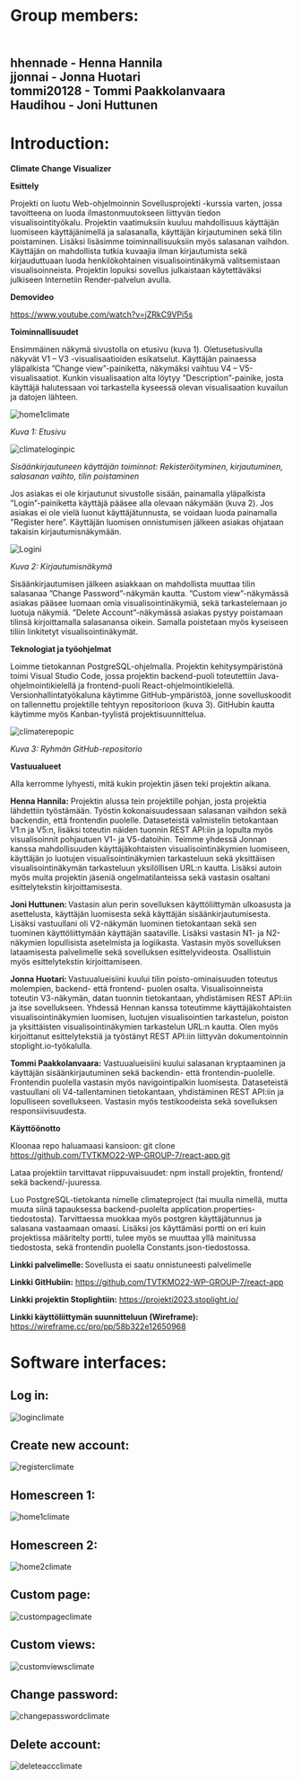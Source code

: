 
 <h1>Group members:</h1>

<h2><br>hhennade - Henna Hannila
<br>jjonnai - Jonna Huotari
<br>tommi20128 - Tommi Paakkolanvaara
<br>Haudihou - Joni Huttunen</h2>

<h1>Introduction:</h1>


**Climate Change Visualizer**


**Esittely**

Projekti on luotu Web-ohjelmoinnin Sovellusprojekti -kurssia varten, jossa tavoitteena on luoda ilmastonmuutokseen liittyvän tiedon visualisointityökalu. Projektin vaatimuksiin kuuluu mahdollisuus käyttäjän luomiseen käyttäjänimellä ja salasanalla, käyttäjän kirjautuminen sekä tilin poistaminen. Lisäksi lisäsimme toiminnallisuuksiin myös salasanan vaihdon. Käyttäjän on mahdollista tutkia kuvaajia ilman kirjautumista sekä kirjauduttuaan luoda henkilökohtainen visualisointinäkymä valitsemistaan visualisoinneista. Projektin lopuksi sovellus julkaistaan käytettäväksi julkiseen Internetiin Render-palvelun avulla.  


**Demovideo**

https://www.youtube.com/watch?v=jZRkC9VPi5s


**Toiminnallisuudet**

Ensimmäinen näkymä sivustolla on etusivu (kuva 1). Oletusetusivulla näkyvät V1 – V3 -visualisaatioiden esikatselut. Käyttäjän painaessa yläpalkista ”Change view”-painiketta, näkymäksi vaihtuu V4 – V5-visualisaatiot. Kunkin visualisaation alta löytyy ”Description”-painike, josta käyttäjä halutessaan voi tarkastella kyseessä olevan visualisaation kuvailun ja datojen lähteen.  

![home1climate](https://user-images.githubusercontent.com/112495020/235763939-9f4d849c-ee3c-4348-a149-183b57a2a342.png)

*Kuva 1: Etusivu* 

![climateloginpic](https://user-images.githubusercontent.com/112495020/235764687-f4989ad4-f74a-4324-bdaf-1b31ad136fef.png)

*Sisäänkirjautuneen käyttäjän toiminnot: Rekisteröityminen, kirjautuminen, salasanan vaihto, tilin poistaminen* 

Jos asiakas ei ole kirjautunut sivustolle sisään, painamalla yläpalkista ”Login”-painiketta käyttäjä pääsee alla olevaan näkymään (kuva 2). Jos asiakas ei ole vielä luonut käyttäjätunnusta, se voidaan luoda painamalla ”Register here”. Käyttäjän luomisen onnistumisen jälkeen asiakas ohjataan takaisin kirjautumisnäkymään.  

![Logini](https://user-images.githubusercontent.com/112495020/235959685-8fe636d8-14c7-41d5-973d-81d87edb5fd2.png)

*Kuva 2: Kirjautumisnäkymä*

Sisäänkirjautumisen jälkeen asiakkaan on mahdollista muuttaa tilin salasanaa ”Change Password”-näkymän kautta. ”Custom view”-näkymässä asiakas pääsee luomaan omia visualisointinäkymiä, sekä tarkastelemaan jo luotuja näkymiä. ”Delete Account”-näkymässä asiakas pystyy poistamaan tilinsä kirjoittamalla salasanansa oikein. Samalla poistetaan myös kyseiseen tiliin linkitetyt visualisointinäkymät.  


**Teknologiat ja työohjelmat**

Loimme tietokannan PostgreSQL-ohjelmalla. Projektin kehitysympäristönä toimi Visual Studio Code, jossa projektin backend-puoli toteutettiin Java-ohjelmointikielellä ja frontend-puoli React-ohjelmointikielellä. Versionhallintatyökaluna käytimme GitHub-ympäristöä, jonne sovelluskoodit on tallennettu projektille tehtyyn repositorioon (kuva 3). GitHubin kautta käytimme myös Kanban-tyylistä projektisuunnittelua.  

![climaterepopic](https://user-images.githubusercontent.com/112495020/235764237-c2dc147b-5b03-45ff-a8c2-5da52cacae24.png)

*Kuva 3: Ryhmän GitHub-repositorio*  


**Vastuualueet**

Alla kerromme lyhyesti, mitä kukin projektin jäsen teki projektin aikana.   

**Henna Hannila:** Projektin alussa tein projektille pohjan, josta projektia lähdettiin työstämään. Työstin kokonaisuudessaan salasanan vaihdon sekä backendin, että frontendin puolelle. Dataseteistä valmistelin tietokantaan V1:n ja V5:n, lisäksi toteutin näiden tuonnin REST API:iin ja lopulta myös visualisoinnit pohjautuen V1- ja V5-datoihin. Teimme yhdessä Jonnan kanssa mahdollisuuden käyttäjäkohtaisten visualisointinäkymien luomiseen, käyttäjän jo luotujen visualisointinäkymien tarkasteluun sekä yksittäisen visualisointinäkymän tarkasteluun yksilöllisen URL:n kautta.  Lisäksi autoin myös muita projektin jäseniä ongelmatilanteissa sekä vastasin osaltani esittelytekstin kirjoittamisesta. 

**Joni Huttunen:** Vastasin alun perin sovelluksen käyttöliittymän ulkoasusta ja asettelusta, käyttäjän luomisesta sekä käyttäjän sisäänkirjautumisesta. Lisäksi vastuullani oli V2-näkymän luominen tietokantaan sekä sen tuominen käyttöliittymään käyttäjän saataville. Lisäksi vastasin N1- ja N2-näkymien lopullisista asetelmista ja logiikasta. Vastasin myös sovelluksen lataamisesta palvelimelle sekä sovelluksen esittelyvideosta. Osallistuin myös esittelytekstin kirjoittamiseen. 

**Jonna Huotari:** Vastuualueisiini kuului tilin poisto-ominaisuuden toteutus molempien, backend- että frontend- puolen osalta. Visualisoinneista toteutin V3-näkymän, datan tuonnin tietokantaan, yhdistämisen REST API:iin ja itse sovellukseen. Yhdessä Hennan kanssa toteutimme käyttäjäkohtaisten visualisointinäkymien luomisen, luotujen visualisointien tarkastelun, poiston ja yksittäisten visualisointinäkymien tarkastelun URL:n kautta. Olen myös kirjoittanut esittelytekstiä ja työstänyt REST API:iin liittyvän dokumentoinnin stoplight.io-työkalulla. 

**Tommi Paakkolanvaara:** Vastuualueisiini kuului salasanan kryptaaminen ja käyttäjän sisäänkirjautuminen sekä backendin- että frontendin-puolelle. Frontendin puolella vastasin myös navigointipalkin luomisesta. Dataseteistä vastuullani oli V4-tallentaminen tietokantaan, yhdistäminen REST API:iin ja lopulliseen sovellukseen. Vastasin myös testikoodeista sekä sovelluksen responsiivisuudesta. 


**Käyttöönotto**

Kloonaa repo haluamaasi kansioon: git clone https://github.com/TVTKMO22-WP-GROUP-7/react-app.git 

Lataa projektiin tarvittavat riippuvaisuudet: npm install projektin, frontend/ sekä backend/-juuressa. 

Luo PostgreSQL-tietokanta nimelle climateproject (tai muulla nimellä, mutta muuta siinä tapauksessa backend-puolelta application.properties-tiedostosta). Tarvittaessa muokkaa myös postgren käyttäjätunnus ja salasana vastaamaan omaasi. Lisäksi jos käyttämäsi portti on eri kuin projektissa määritelty portti, tulee myös se muuttaa yllä mainitussa tiedostosta, sekä frontendin puolella Constants.json-tiedostossa. 

**Linkki palvelimelle:** Sovellusta ei saatu onnistuneesti palvelimelle 

**Linkki GitHubiin:** https://github.com/TVTKMO22-WP-GROUP-7/react-app 

**Linkki projektin Stoplightiin:** https://projekti2023.stoplight.io/ 

**Linkki käyttöliittymän suunnitteluun (Wireframe):** https://wireframe.cc/pro/pp/58b322e12650968 

<h1>Software interfaces:</h1>

<h2>Log in:</h2>

![loginclimate](https://user-images.githubusercontent.com/112495020/235762082-93405be7-74c1-4cfe-8265-d69d1c675aa5.png)

<h2>Create new account:</h2>

![registerclimate](https://user-images.githubusercontent.com/112495020/235762142-996be653-397a-4646-ac48-9c81c6eadc87.png)

<h2>Homescreen 1:</h2>

![home1climate](https://user-images.githubusercontent.com/112495020/235762213-f9e97398-d124-4a41-a8c0-9a703b4454fe.png)

<h2>Homescreen 2:</h2>

![home2climate](https://user-images.githubusercontent.com/112495020/235762243-12d2c5d8-c54b-4b04-8949-558bedc69f62.png)

<h2>Custom page:</h2>

![custompageclimate](https://user-images.githubusercontent.com/112495020/235762271-56533917-90f8-47e9-8bb1-1a0792ce807c.png)

<h2>Custom views:</h2>

![customviewsclimate](https://user-images.githubusercontent.com/112495020/235762964-fdc8fb4f-a776-450d-9130-af954c884884.png)

<h2>Change password:</h2>

![changepasswordclimate](https://user-images.githubusercontent.com/112495020/235762297-74b5f05e-dc66-4f0f-8ea9-d917fec6fa13.png)

<h2>Delete account:</h2>

![deleteaccclimate](https://user-images.githubusercontent.com/112495020/235762316-a735afd0-8ea7-4179-9fe1-bc72aa5fd874.png)
